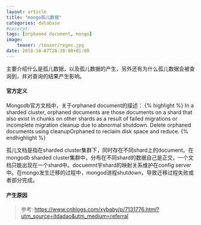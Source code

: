 ```yaml
---
layout: article
title: "mongo孤儿数据"
categories: database
#excerpt:
tags: [orphaned document, mongo]
image:
    teaser: /teaser/regex.jpg
date: 2018-10-07T20:20:00+01:00
---
```


主要介绍什么是孤儿数据，以及孤儿数据的产生，另外还有为什么孤儿数据会被查询到，并对查询的结果产生影响。


#### 官方定义
Mongodb官方文档中，关于orphaned document的描述：
{% highlight %}
In a sharded cluster, orphaned documents are those documents on a shard that also exist in chunks on other shards as a result of failed migrations or incomplete migration cleanup due to abnormal shutdown. Delete orphaned documents using cleanupOrphaned to reclaim disk space and reduce.
{% endhighlight %}

孤儿文档是指在sharded cluster集群下，同时存在不同shard上的document。在mongodb sharded cluster集群中，分布在不同shard的数据自己是正交，一个文档只能出现在一个shard中。docuemnt宇shard的映射关系维护在config server中。在mongo发生迁移的过程中，mongod进程shutdown，导致迁移过程失败或者部分完成。


#### 产生原因








> 参考: https://www.cnblogs.com/xybaby/p/7131776.html?utm_source=itdadao&utm_medium=referral
